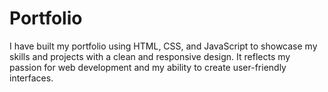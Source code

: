 # Portfolio
I have built my portfolio using HTML, CSS, and JavaScript to showcase my skills and projects with a clean and responsive design. It reflects my passion for web development and my ability to create user-friendly interfaces.

